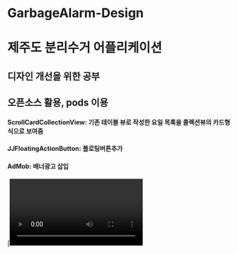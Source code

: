 # GarbageAlarm-Design
# 제주도 분리수거 어플리케이션 
## 디자인 개선을 위한 공부
## 오픈소스 활용, pods 이용
#### ScrollCardCollectionView: 기존 테이블 뷰로 작성한 요일 목록을 콜렉션뷰의 카드형식으로 보여줌
#### JJFloatingActionButton: 플로팅버튼추가
#### AdMob: 배너광고 삽입
[![Watch the video](https://github.com/twer4774/GarbageAlarm-Design/blob/master/%E1%84%87%E1%85%AE%E1%86%AB%E1%84%85%E1%85%B5%E1%84%89%E1%85%AE%E1%84%80%E1%85%A5%E1%84%8B%E1%85%A2%E1%86%B8%E1%84%8B%E1%85%A7%E1%86%BC%E1%84%89%E1%85%A1%E1%86%BC.mov)
